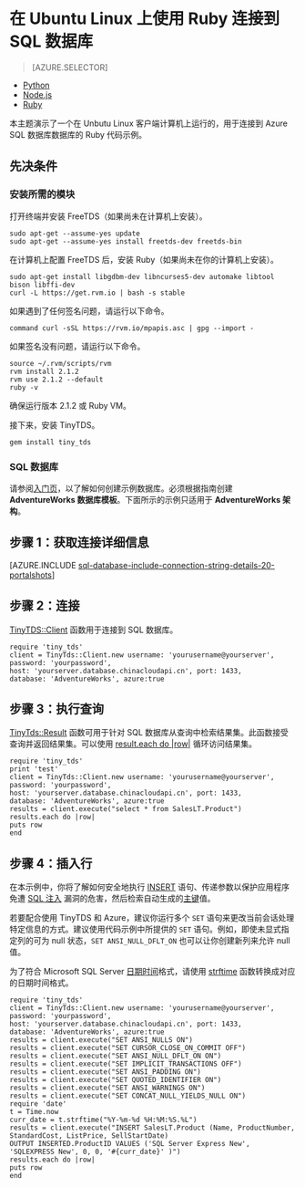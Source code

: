 <properties
	pageTitle="在 Ubuntu 上使用 Ruby 和 TinyTDS 连接到 SQL 数据库"
	description="提供可在 Ubuntu Linux 上以客户端形式运行的，用于连接到 Azure SQL 数据库的 Ruby 代码示例。"
	services="sql-database"
	documentationCenter=""
	authors="ajlam"
	manager="jeffreyg"
	editor=""/>


<tags
	ms.service="sql-database"
	ms.date="12/17/2015"
	wacn.date=""/>


# 在 Ubuntu Linux 上使用 Ruby 连接到 SQL 数据库


> [AZURE.SELECTOR]
- [Python](/documentation/articles/sql-database-develop-python-simple-ubuntu-linux/)
- [Node.js](/documentation/articles/sql-database-develop-nodejs-simple-linux/)
- [Ruby](/documentation/articles/sql-database-develop-ruby-simple-linux/)


本主题演示了一个在 Unbutu Linux 客户端计算机上运行的，用于连接到 Azure SQL 数据库数据库的 Ruby 代码示例。

## 先决条件

### 安装所需的模块

打开终端并安装 FreeTDS（如果尚未在计算机上安装）。

    sudo apt-get --assume-yes update
    sudo apt-get --assume-yes install freetds-dev freetds-bin

在计算机上配置 FreeTDS 后，安装 Ruby（如果尚未在你的计算机上安装）。

    sudo apt-get install libgdbm-dev libncurses5-dev automake libtool bison libffi-dev
    curl -L https://get.rvm.io | bash -s stable

如果遇到了任何签名问题，请运行以下命令。

    command curl -sSL https://rvm.io/mpapis.asc | gpg --import -

如果签名没有问题，请运行以下命令。

    source ~/.rvm/scripts/rvm
    rvm install 2.1.2
    rvm use 2.1.2 --default
    ruby -v

确保运行版本 2.1.2 或 Ruby VM。

接下来，安装 TinyTDS。

    gem install tiny_tds

### SQL 数据库

请参阅[入门页](/documentation/articles/sql-database-get-started/)，以了解如何创建示例数据库。必须根据指南创建 **AdventureWorks 数据库模板**。下面所示的示例只适用于 **AdventureWorks 架构**。


## 步骤 1：获取连接详细信息

[AZURE.INCLUDE [sql-database-include-connection-string-details-20-portalshots](../../includes/sql-database-include-connection-string-details-20-portalshots.md)]

## 步骤 2：连接

[TinyTDS::Client](https://github.com/rails-sqlserver/tiny_tds) 函数用于连接到 SQL 数据库。

    require 'tiny_tds'
    client = TinyTds::Client.new username: 'yourusername@yourserver', password: 'yourpassword',
    host: 'yourserver.database.chinacloudapi.cn', port: 1433,
    database: 'AdventureWorks', azure:true

## 步骤 3：执行查询

[TinyTds::Result](https://github.com/rails-sqlserver/tiny_tds) 函数可用于针对 SQL 数据库从查询中检索结果集。此函数接受查询并返回结果集。可以使用 [result.each do |row|](https://github.com/rails-sqlserver/tiny_tds) 循环访问结果集。

    require 'tiny_tds'  
    print 'test'     
    client = TinyTds::Client.new username: 'yourusername@yourserver', password: 'yourpassword',
    host: 'yourserver.database.chinacloudapi.cn', port: 1433,
    database: 'AdventureWorks', azure:true
    results = client.execute("select * from SalesLT.Product")
    results.each do |row|
    puts row
    end

## 步骤 4：插入行

在本示例中，你将了解如何安全地执行 [INSERT](https://msdn.microsoft.com/zh-cn/library/ms174335.aspx) 语句、传递参数以保护应用程序免遭 [SQL 注入](https://technet.microsoft.com/zh-cn/library/ms161953(v=sql.105).aspx) 漏洞的危害，然后检索自动生成的[主键](https://msdn.microsoft.com/zh-cn/library/ms179610.aspx)值。

若要配合使用 TinyTDS 和 Azure，建议你运行多个 `SET` 语句来更改当前会话处理特定信息的方式。建议使用代码示例中所提供的 `SET` 语句。例如，即使未显式指定列的可为 null 状态，`SET ANSI_NULL_DFLT_ON` 也可以让你创建新列来允许 null 值。

为了符合 Microsoft SQL Server [日期时间](http://msdn.microsoft.com/zh-cn/library/ms187819.aspx)格式，请使用 [strftime](http://ruby-doc.org/core-2.2.0/Time.html#method-i-strftime) 函数转换成对应的日期时间格式。

    require 'tiny_tds'
    client = TinyTds::Client.new username: 'yourusername@yourserver', password: 'yourpassword',
    host: 'yourserver.database.chinacloudapi.cn', port: 1433,
    database: 'AdventureWorks', azure:true
    results = client.execute("SET ANSI_NULLS ON")
    results = client.execute("SET CURSOR_CLOSE_ON_COMMIT OFF")
    results = client.execute("SET ANSI_NULL_DFLT_ON ON")
    results = client.execute("SET IMPLICIT_TRANSACTIONS OFF")
    results = client.execute("SET ANSI_PADDING ON")
    results = client.execute("SET QUOTED_IDENTIFIER ON")
    results = client.execute("SET ANSI_WARNINGS ON")
    results = client.execute("SET CONCAT_NULL_YIELDS_NULL ON")
    require 'date'
    t = Time.now
    curr_date = t.strftime("%Y-%m-%d %H:%M:%S.%L")
    results = client.execute("INSERT SalesLT.Product (Name, ProductNumber, StandardCost, ListPrice, SellStartDate)
    OUTPUT INSERTED.ProductID VALUES ('SQL Server Express New', 'SQLEXPRESS New', 0, 0, '#{curr_date}' )")
    results.each do |row|
    puts row
    end

<!---HONumber=Mooncake_Quality_Review_1202_2016-->
